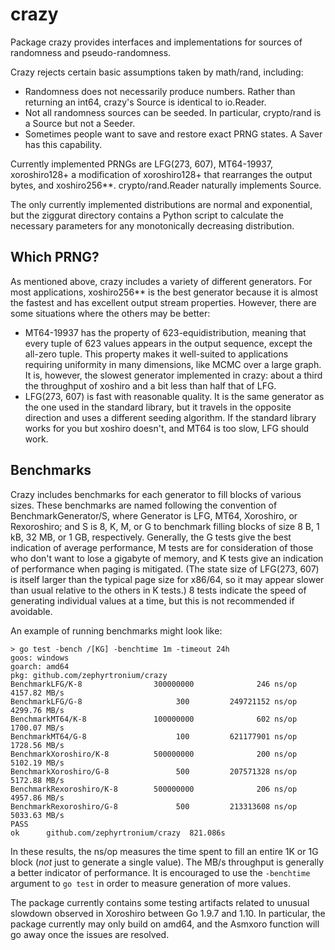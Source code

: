 # crazy

Package crazy provides interfaces and implementations for sources of randomness
and pseudo-randomness.

Crazy rejects certain basic assumptions taken by math/rand, including:

- Randomness does not necessarily produce numbers. Rather than returning an
  int64, crazy's Source is identical to io.Reader.
- Not all randomness sources can be seeded. In particular, crypto/rand is a
  Source but not a Seeder.
- Sometimes people want to save and restore exact PRNG states. A Saver has
  this capability.

Currently implemented PRNGs are LFG(273, 607), MT64-19937, xoroshiro128+
a modification of xoroshiro128+ that rearranges the output bytes, and
xoshiro256*​*. crypto/rand.Reader naturally implements Source.

The only currently implemented distributions are normal and exponential, but
the ziggurat directory contains a Python script to calculate the necessary
parameters for any monotonically decreasing distribution.

## Which PRNG?

As mentioned above, crazy includes a variety of different generators. For most
applications, xoshiro256** is the best generator because it is almost the
fastest and has excellent output stream properties. However, there are some
situations where the others may be better:

- MT64-19937 has the property of 623-equidistribution, meaning that every tuple
	of 623 values appears in the output sequence, except the all-zero tuple.
	This property makes it well-suited to applications requiring uniformity in
	many dimensions, like MCMC over a large graph. It is, however, the slowest
	generator implemented in crazy: about a third the throughput of xoshiro and
	a bit less than half that of LFG.
- LFG(273, 607) is fast with reasonable quality. It is the same generator as
	the one used in the standard library, but it travels in the opposite
	direction and uses a different seeding algorithm. If the standard library
	works for you but xoshiro doesn't, and MT64 is too slow, LFG should work.

## Benchmarks

Crazy includes benchmarks for each generator to fill blocks of various sizes.
These benchmarks are named following the convention of BenchmarkGenerator/S,
where Generator is LFG, MT64, Xoroshiro, or Rexoroshiro; and S is 8, K, M, or G
to benchmark filling blocks of size 8 B, 1 kB, 32 MB, or 1 GB, respectively.
Generally, the G tests give the best indication of average performance, M tests
are for consideration of those who don't want to lose a gigabyte of memory, and
K tests give an indication of performance when paging is mitigated. (The state
size of LFG(273, 607) is itself larger than the typical page size for x86/64,
so it may appear slower than usual relative to the others in K tests.) 8 tests
indicate the speed of generating individual values at a time, but this is not
recommended if avoidable.

An example of running benchmarks might look like:

```
> go test -bench /[KG] -benchtime 1m -timeout 24h
goos: windows
goarch: amd64
pkg: github.com/zephyrtronium/crazy
BenchmarkLFG/K-8                300000000              246 ns/op        4157.82 MB/s
BenchmarkLFG/G-8                     300         249721152 ns/op        4299.76 MB/s
BenchmarkMT64/K-8               100000000              602 ns/op        1700.07 MB/s
BenchmarkMT64/G-8                    100         621177901 ns/op        1728.56 MB/s
BenchmarkXoroshiro/K-8          500000000              200 ns/op        5102.19 MB/s
BenchmarkXoroshiro/G-8               500         207571328 ns/op        5172.88 MB/s
BenchmarkRexoroshiro/K-8        500000000              206 ns/op        4957.86 MB/s
BenchmarkRexoroshiro/G-8             500         213313608 ns/op        5033.63 MB/s
PASS
ok      github.com/zephyrtronium/crazy  821.086s
```

In these results, the ns/op measures the time spent to fill an entire 1K or 1G
block (_not_ just to generate a single value). The MB/s throughput is generally
a better indicator of performance. It is encouraged to use the `-benchtime`
argument to `go test` in order to measure generation of more values.

The package currently contains some testing artifacts related to unusual
slowdown observed in Xoroshiro between Go 1.9.7 and 1.10. In particular, the
package currently may only build on amd64, and the Asmxoro function will go
away once the issues are resolved.
